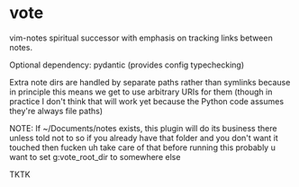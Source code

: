 # vote
vim-notes spiritual successor with emphasis on tracking links between notes.

Optional dependency: pydantic (provides config typechecking)

Extra note dirs are handled by separate paths rather than symlinks because in principle this means we get to use arbitrary URIs for them
(though in practice I don't think that will work yet because the Python code assumes they're always file paths)

NOTE: If ~/Documents/notes exists, this plugin will do its business there unless told not to
so if you already have that folder and you don't want it touched then fucken uh take care of that before running this
probably u want to set g:vote_root_dir to somewhere else

TKTK
